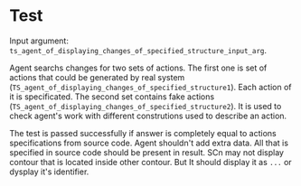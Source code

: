 # Test
Input argument: `ts_agent_of_displaying_changes_of_specified_structure_input_arg`.

Agent searchs changes for two sets of actions. The first one is set of actions that could be generated by real system (`TS_agent_of_displaying_changes_of_specified_structure1`). Each action of it is specificated. The second set contains fake actions (`TS_agent_of_displaying_changes_of_specified_structure2`). It is used to check agent's work with different construtions used to describe an action.

The test is passed successfully if answer is completely equal to actions specifications from source code. Agent shouldn't add extra data. All that is specified in source code should be present in result. SCn may not display contour that is located inside other contour. But It should display it as `...` or dysplay it's identifier.
